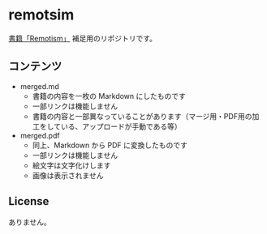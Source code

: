 # remotsim
[書籍「Remotism」](https://zenn.dev/sta/books/remotism-book) 補足用のリポジトリです。

## コンテンツ
- merged.md
    - 書籍の内容を一枚の Markdown にしたものです
    - 一部リンクは機能しません
    - 書籍の内容と一部異なっていることがあります（マージ用・PDF用の加工をしている、アップロードが手動である等）
- merged.pdf
    - 同上、Markdown から PDF に変換したものです
    - 一部リンクは機能しません
    - 絵文字は文字化けします
    - 画像は表示されません

## License
ありません。
